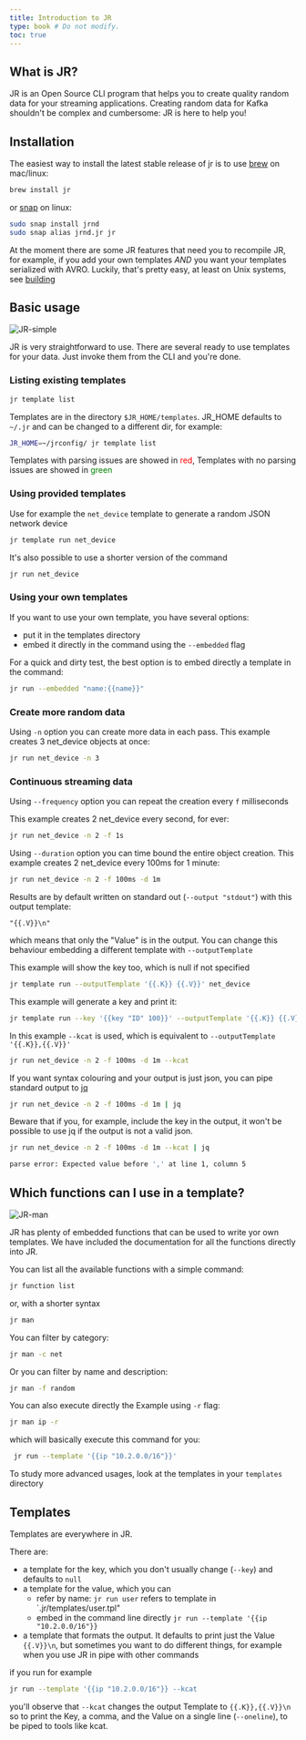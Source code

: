 ```yaml
---
title: Introduction to JR
type: book # Do not modify.
toc: true
---
```


## What is JR?

JR is an Open Source CLI program that helps you to create quality random data for your streaming applications.
Creating random data for Kafka shouldn't be complex and cumbersome: JR is here to help you!

## Installation

The easiest way to install the latest stable release of jr is to use [brew](https://formulae.brew.sh/formula/jr) on mac/linux:

```bash
brew install jr
```

or [snap](https://snapcraft.io/jrnd) on linux:

```bash
sudo snap install jrnd
sudo snap alias jrnd.jr jr
```

At the moment there are some JR features that need you to recompile JR, for example, if you add your own templates _AND_ you want your templates serialized with AVRO. 
Luckily, that's pretty easy, at least on Unix systems, see [building](https://jrnd.io/docs/building/)

## Basic usage

![JR-simple](https://user-images.githubusercontent.com/89472/229626362-70ddc95d-1090-4746-a20a-fbffba4193cd.gif)

JR is very straightforward to use. There are several ready to use templates for your data.
Just invoke them from the CLI and you're done.

### Listing existing templates
```bash
jr template list
````
Templates are in the directory `$JR_HOME/templates`. JR_HOME defaults to `~/.jr` and can be changed to a different dir, for example:

```bash
JR_HOME=~/jrconfig/ jr template list
````
Templates with parsing issues are showed in <font color='red'>red</font>, Templates with no parsing issues are showed in <font color='green'>green</font>

### Using provided templates

Use for example the `net_device` template to generate a random JSON network device

```bash
jr template run net_device
```

It's also possible to use a shorter version of the command

```bash
jr run net_device
```

### Using your own templates

If you want to use your own template, you have several options:

- put it in the templates directory
- embed it directly in the command using the `--embedded` flag

For a quick and dirty test, the best option is to embed directly a template in the command:

```bash
jr run --embedded "name:{{name}}"
```

### Create more random data

Using `-n` option you can create more data in each pass.
This example creates 3 net_device objects at once:

```bash
jr run net_device -n 3
```
### Continuous streaming data

Using `--frequency` option you can repeat the creation every `f` milliseconds

This example creates 2 net_device every second, for ever:

```bash
jr run net_device -n 2 -f 1s 
```

Using `--duration` option you can time bound the entire object creation.
This example creates 2 net_device every 100ms for 1 minute:

```bash
jr run net_device -n 2 -f 100ms -d 1m
```

Results are by default written on standard out (`--output "stdout"`) with this output template:

```
"{{.V}}\n"
```

which means that only the "Value" is in the output. You can change this behaviour embedding a different template with `--outputTemplate`

This example will show the key too, which is null if not specified
```bash
jr template run --outputTemplate '{{.K}} {{.V}}' net_device 
```

This example will generate a key and print it:
```bash
jr template run --key '{{key "ID" 100}}' --outputTemplate '{{.K}} {{.V}}' net_device
```

In this example ```--kcat``` is used, which is equivalent to ```--outputTemplate '{{.K}},{{.V}}'```

```bash
jr run net_device -n 2 -f 100ms -d 1m --kcat
```

If you want syntax colouring and your output is just json, you can pipe standard output to [jq](https://jqlang.github.io/jq/)

```bash
jr run net_device -n 2 -f 100ms -d 1m | jq
```
Beware that if you, for example, include the key in the output, it won't be possible to use jq if the output is not a valid json.
```bash
jr run net_device -n 2 -f 100ms -d 1m --kcat | jq

parse error: Expected value before ',' at line 1, column 5
```

## Which functions can I use in a template?

![JR-man](https://user-images.githubusercontent.com/89472/229628592-68619ec7-2b1d-4704-8c76-ba59bb82579d.gif)

JR has plenty of embedded functions that can be used to write yor own templates.
We have included the documentation for all the functions directly into JR.

You can list all the available functions with a simple command:

```bash
jr function list
```

or, with a shorter syntax

```bash
jr man
```

You can filter by category:
```bash
jr man -c net
```
Or you can filter by name and description:
```bash
jr man -f random
```
You can also execute directly the Example using `-r` flag:

```bash
jr man ip -r
```
which will basically execute this command for you:

```bash
 jr run --template '{{ip "10.2.0.0/16"}}'
 ```
To study more advanced usages, look at the templates in your `templates` directory

## Templates

Templates are everywhere in JR.

There are:

- a template for the key, which you don't usually change (`--key`) and defaults to `null`
- a template for the value, which you can
  - refer by name: `jr run user` refers to template in `.jr/templates/user.tpl"
  - embed in the command line directly `jr run --template '{{ip "10.2.0.0/16"}}`
- a template that formats the output. It defaults to print just the Value `{{.V}}\n`, but sometimes you want to do different things, for example when you use JR in pipe with other commands

if you run for example

```bash 
jr run --template '{{ip "10.2.0.0/16"}} --kcat
```
you'll observe that `--kcat` changes the output Template to `{{.K}},{{.V}}\n` so to print the Key, a comma, and the Value on a single line (`--oneline`), to be piped to tools like kcat.
